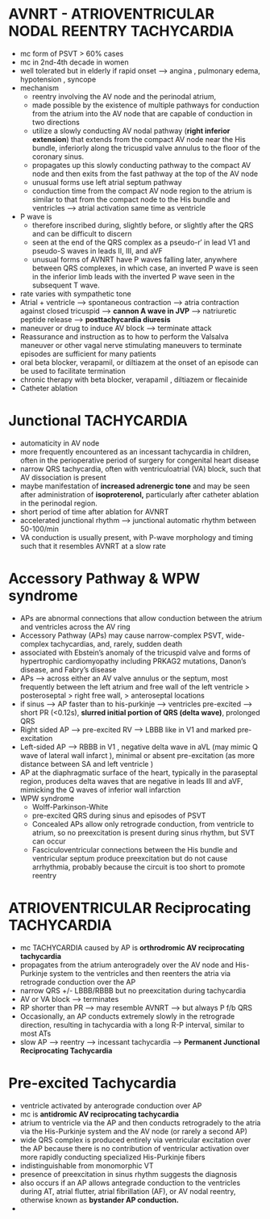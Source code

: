 # AVNRT - ATRIOVENTRICULAR NODAL REENTRY TACHYCARDIA
- mc form of PSVT > 60% cases 
- mc in 2nd-4th decade in women 
- well tolerated but in elderly if rapid onset --> angina , pulmonary edema, hypotension , syncope 
- mechanism 
	- reentry involving the AV node and the perinodal atrium, 
	- made possible by the existence of multiple pathways for conduction from the atrium into the AV node that are capable of conduction in two directions
	- utilize a slowly conducting AV nodal pathway (**right inferior extension**) that extends from the compact AV node near the His bundle, inferiorly along the tricuspid valve annulus to the floor of the coronary sinus.
	- propagates up this slowly conducting pathway to the compact AV node and then exits from the fast pathway at the top of the AV node 
	- unusual forms use left atrial septum pathway 
	- conduction time from the compact AV node region to the atrium is similar to that from the compact node to the His bundle and ventricles --> atrial activation same time as ventricle 
- P wave is 
	- therefore inscribed during, slightly before, or slightly after the QRS and can be difficult to discern
	- seen at the end of the QRS complex as a pseudo-r′ in lead V1 and pseudo-S waves in leads II, III, and aVF
	- unusual forms of AVNRT have P waves falling later, anywhere between QRS complexes, in which case, an inverted P wave is seen in the inferior limb leads with the inverted P wave seen in the subsequent T wave.
- rate varies with sympathetic tone 
- Atrial + ventricle --> spontaneous contraction --> atria contraction against closed tricuspid --> **cannon A wave in JVP** --> natriuretic peptide release --> **posttachycardia diuresis** 
- maneuver or drug to induce AV block --> terminate attack 
- Reassurance and instruction as to how to perform the Valsalva maneuver or other vagal nerve stimulating maneuvers to terminate episodes are sufficient for many patients
- oral beta blocker, verapamil, or diltiazem at the onset of an episode can be used to facilitate termination 
- chronic therapy with beta blocker, verapamil , diltiazem or flecainide 
- Catheter ablation 
# Junctional TACHYCARDIA 
- automaticity in AV node 
- more frequently encountered as an incessant tachycardia in children, often in the perioperative period of surgery for congenital heart disease 
- narrow QRS tachycardia, often with ventriculoatrial (VA) block, such that AV dissociation is present
- maybe manifestation of **increased adrenergic tone** and may be seen after administration of **isoproterenol,** particularly after catheter ablation in the perinodal region.
- short period of time after ablation for AVNRT 
- accelerated junctional rhythm --> junctional automatic rhythm  between 50-100/min 
- VA conduction is usually present, with P-wave morphology and timing such that it resembles AVNRT at a slow rate 
# Accessory Pathway & WPW syndrome 
- APs are abnormal connections that allow conduction between the atrium and ventricles across the AV ring
- Accessory Pathway (APs) may cause narrow-complex PSVT, wide-complex tachycardias, and, rarely, sudden death
- associated with Ebstein’s anomaly of the tricuspid valve and forms of hypertrophic cardiomyopathy including PRKAG2 mutations, Danon’s disease, and Fabry’s disease 
- APs --> across either an AV valve annulus or the septum, most frequently between the left atrium and free wall of the left ventricle > posteroseptal > right free wall, > anteroseptal locations
- if sinus --> AP faster than to his-purkinje --> ventricles pre-excited --> short PR (<0.12s), **slurred initial portion of QRS (delta wave)**, prolonged QRS
- Right sided AP --> pre-excited RV --> LBBB like in V1 and marked pre-excitation 
- Left-sided AP --> RBBB in V1 , negative delta wave in aVL (may mimic Q wave of lateral wall infarct ), minimal or absent pre-excitation (as more distance between SA and left ventricle )
- AP at the diaphragmatic surface of the heart, typically in the paraseptal region, produces delta waves that are negative in leads III and aVF, mimicking the Q waves of inferior wall infarction
- WPW syndrome 
	- Wolff-Parkinson-White 
	- pre-excited QRS during sinus and episodes of PSVT 
	- Concealed APs allow only retrograde conduction, from ventricle to atrium, so no preexcitation is present during sinus rhythm, but SVT can occur 
	- Fasciculoventricular connections between the His bundle and ventricular septum produce preexcitation but do not cause arrhythmia, probably because the circuit is too short to promote reentry 
# ATRIOVENTRICULAR Reciprocating TACHYCARDIA 
- mc TACHYCARDIA caused by AP is **orthrodromic AV reciprocating tachycardia** 
- propagates from the atrium anterogradely over the AV node and His-Purkinje system to the ventricles and then reenters the atria via retrograde conduction over the AP 
- narrow QRS +/- LBBB/RBBB but no preexcitation during tachycardia 
- AV or VA block --> terminates 
- RP shorter than PR --> may resemble AVNRT --> but always P f/b QRS 
- Occasionally, an AP conducts extremely slowly in the retrograde direction, resulting in tachycardia with a long R-P interval, similar to most ATs
- slow AP --> reentry --> incessant tachycardia --> **Permanent Junctional Reciprocating Tachycardia** 
# Pre-excited Tachycardia 
- ventricle activated by anterograde conduction over AP 
- mc is **antidromic AV reciprocating tachycardia**  
- atrium to ventricle via the AP and then conducts retrogradely to the atria via the His-Purkinje system and the AV node (or rarely a second AP) 
- wide QRS complex is produced entirely via ventricular excitation over the AP because there is no contribution of ventricular activation over more rapidly conducting specialized His-Purkinje fibers
- indistinguishable from monomorphic VT 
- presence of preexcitation in sinus rhythm suggests the diagnosis 
- also occurs if an AP allows antegrade conduction to the ventricles during AT, atrial flutter, atrial fibrillation (AF), or AV nodal reentry, otherwise known as **bystander AP conduction.** 
- 